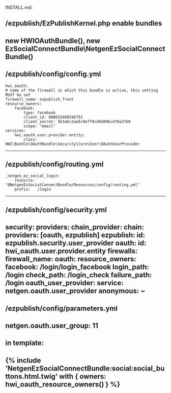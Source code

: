 INSTALL.md:

/ezpublish/EzPublishKernel.php enable bundles
----------------------------
new HWIOAuthBundle(),
new EzSocialConnectBundle\NetgenEzSocialConnectBundle()
----------------------------



/ezpublish/config/config.yml
----------------------------
    hwi_oauth:
    # name of the firewall in which this bundle is active, this setting MUST be set
    firewall_name: ezpublish_front
    resource_owners:
        facebook:
            type: facebook
            client_id: 808033489246752
            client_secret: 5b3abc2ae6c0eff9cd9d89bc470a37b0
            scope: "email"
    services:
        hwi_oauth.user.provider.entity:
            class: HWI\Bundle\OAuthBundle\Security\Core\User\OAuthUserProvider
---------------------------


/ezpublish/config/routing.yml
-------------------------------
    _netgen_ez_social_login:
        resource: "@NetgenEzSocialConnectBundle/Resources/config/routing.yml"
        prefix:   /login
-------------------------------


/ezpublish/config/security.yml
-------------------------------
security:
    providers:
        chain_provider:
            chain:
                providers: [oauth, ezpublish]
        ezpublish:
            id: ezpublish.security.user_provider
        oauth:
            id: hwi_oauth.user.provider.entity
    firewalls:
        firewall_name:
            oauth:
                resource_owners:
                    facebook: /login/login_facebook
                login_path: /login
                check_path: /login_check
                failure_path: /login
                oauth_user_provider:
                    service: netgen.oauth.user_provider
            anonymous: ~
-------------------------------


/ezpublish/config/parameters.yml
-------------------------------
netgen.oauth.user_group: 11
-------------------------------


in template:
-------------------------------
{% include 'NetgenEzSocialConnectBundle:social:social_buttons.html.twig' with { owners: hwi_oauth_resource_owners() } %}
-------------------------------

